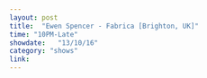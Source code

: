 ```yaml
---
layout: post
title:  "Ewen Spencer - Fabrica [Brighton, UK]"
time: "10PM-Late"
showdate:   "13/10/16"
category: "shows"
link: 
---
```

